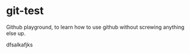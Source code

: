 # git-test
Github playground, to learn how to use github without screwing anything else up.

dfsalkafjks

